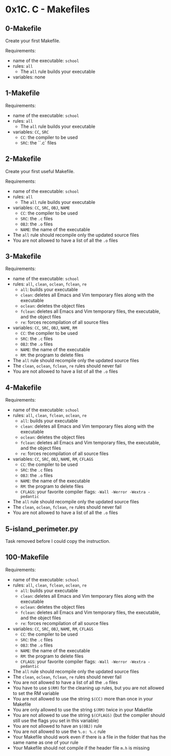 # 0x1C. C - Makefiles

## 0-Makefile
Create your first Makefile.

Requirements:
- name of the executable: `school`
- rules: `all`
	- The `all` rule builds your executable
- variables: none

## 1-Makefile
Requirements:
- name of the executable: `school`
- rules: `all`
	- The `all` rule builds your executable
- variables: `CC`, `SRC`
	- `CC`: the compiler to be used
	- `SRC`: the ``.c` files

## 2-Makefile
Create your first useful Makefile.

Requirements:
- name of the executable: `school`
- rules: `all`
	- The `all` rule builds your executable
- variables: `CC`, `SRC`, `OBJ`, `NAME`
	- `CC`: the compiler to be used
	- `SRC`: the `.c` files
	- `OBJ`: the `.o` files
	- `NAME`: the name of the executable
- The `all` rule should recompile only the updated source files
- You are not allowed to have a list of all the `.o` files

## 3-Makefile
Requirements:
- name of the executable: `school`
- rules: `all`, `clean`, `oclean`, `fclean`, `re`
	- `all`: builds your executable
	- `clean`: deletes all Emacs and Vim temporary files along with the executable
	- `oclean`: deletes the object files
	- `fclean`: deletes all Emacs and Vim temporary files, the executable, and the object files
	- `re`: forces recompilation of all source files
- variables: `CC`, `SRC`, `OBJ`, `NAME`, `RM`
	- `CC`: the compiler to be used
	- `SRC`: the `.c` files
	- `OBJ`: the `.o` files
	- `NAME`: the name of the executable
	- `RM`: the program to delete files
- The `all` rule should recompile only the updated source files
- The `clean`, `oclean`, `fclean`, `re` rules should never fail
- You are not allowed to have a list of all the `.o` files

## 4-Makefile
Requirements:
- name of the executable: `school`
- rules: `all`, `clean`, `fclean`, `oclean`, `re`
	- `all`: builds your executable
	- `clean`: deletes all Emacs and Vim temporary files along with the executable
	- `oclean`: deletes the object files
	- `fclean`: deletes all Emacs and Vim temporary files, the executable, and the object files
	- `re`: forces recompilation of all source files
- variables: `CC`, `SRC`, `OBJ`, `NAME`, `RM`, `CFLAGS`
	- `CC`: the compiler to be used
	- `SRC`: the `.c` files
	- `OBJ`: the `.o` files
	- `NAME`: the name of the executable
	- `RM`: the program to delete files
	- `CFLAGS`: your favorite compiler flags: `-Wall -Werror -Wextra -pedantic`
- The `all` rule should recompile only the updated source files
- The `clean`, `oclean`, `fclean`, `re` rules should never fail
- You are not allowed to have a list of all the `.o` files

## 5-island_perimeter.py
Task removed before I could copy the instruction.

## 100-Makefile
Requirements:
- name of the executable: `school`
- rules: `all`, `clean`, `fclean`, `oclean`, `re`
	- `all`: builds your executable
	- `clean`: deletes all Emacs and Vim temporary files along with the executable
	- `oclean`: deletes the object files
	- `fclean`: deletes all Emacs and Vim temporary files, the executable, and the object files
	- `re`: forces recompilation of all source files
- variables: `CC`, `SRC`, `OBJ`, `NAME`, `RM`, `CFLAGS`
	- `CC`: the compiler to be used
	- `SRC`: the `.c` files
	- `OBJ`: the `.o` files
	- `NAME`: the name of the executable
	- `RM`: the program to delete files
	- `CFLAGS`: your favorite compiler flags: `-Wall -Werror -Wextra -pedantic`
- The `all` rule should recompile only the updated source files
- The `clean`, `oclean`, `fclean`, `re` rules should never fail
- You are not allowed to have a list of all the `.o` files
- You have to use `$(RM)` for the cleaning up rules, but you are not allowed to set the RM variable
- You are not allowed to use the string `$(CC)` more than once in your Makefile
- You are only allowed to use the string `$(RM)` twice in your Makefile
- You are not allowed to use the string `$(CFLAGS)` (but the compiler should still use the flags you set in this variable)
- You are not allowed to have an `$(OBJ)` rule
- You are not allowed to use the `%.o: %.c` rule
- Your Makefile should work even if there is a file in the folder that has the same name as one of your rule
- Your Makefile should not compile if the header file `m.h` is missing
